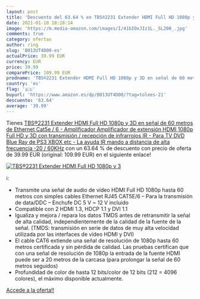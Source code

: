 ```yaml
---
layout: post
title: 'Descuento del 63.64 % en TBS®2231 Extender HDMI Full HD 1080p y 3'
date: 2021-01-10 18:28:14
image: 'https://m.media-amazon.com/images/I/41bIOxJIz1L._SL200_.jpg'
comments: true
category: ofertas
author: ring
slug: 'B013UT4D00-es'
actualPrice: 39.99 EUR
currency: EUR
price: 39.99
comparePrice: 109.99 EUR
prodname: 'TBS®2231 Extender HDMI Full HD 1080p y 3D en señal de 60 metros de Ethernet Cat5e / 6 - Amplificador Amplificador de extensión HDMI 1080p Full HD y 3D con transmisión / recepción de infrarrojos IR - Para TV DVD Blue Ray de PS3 XBOX  etc - La ayuda IR mando a distancia de alta frecuencia -20 / 60KHz'
country: 'es'
flag: '🇪🇸'
buyurl: 'https://www.amazon.es/dp/B013UT4D00/?tag=tolees-21'
descuento: '63.64'
average: '39.99'
---
```


Tienes [TBS®2231 Extender HDMI Full HD 1080p y 3D en señal de 60 metros de Ethernet Cat5e / 6 - Amplificador Amplificador de extensión HDMI 1080p Full HD y 3D con transmisión / recepción de infrarrojos IR - Para TV DVD Blue Ray de PS3 XBOX  etc - La ayuda IR mando a distancia de alta frecuencia -20 / 60KHz](https://www.amazon.es/dp/B013UT4D00/?tag=tolees-21) con un 63.64 % de descuento con precio de oferta de 39.99 EUR (original: 109.99 EUR) en el siguiente enlace!

[![TBS®2231 Extender HDMI Full HD 1080p y 3](https://m.media-amazon.com/images/I/41bIOxJIz1L._SL200_.jpg)](https://www.amazon.es/dp/B013UT4D00/?tag=tolees-21)

ℹ️:

- Transmite una señal de audio de vídeo HDMI Full HD 1080p hasta 60 metros con simples cables Ethernet RJ45 CAT5E/6 – Para la transmisión de data/DDC – Enchufe DC 5 V ~ 12 V incluido
- Compatible con 2 HDMI 1.3, HDCP 1.1 y DVI 1.1
- Igualiza y mejora / repara los datos TMDS antes de retransmitir la señal de alta calidad, independientemente de la calidad de la fuente de la señal. (TMDS: transmisión en serie de datos de muy alta velocidad utilizada por las interfaces de vídeo HDMI y DVI)
- El cable CAT6 extiende una señal de resolución de 1080p hasta 60 metros certificada y sin pérdida de calidad. Las pruebas certifican que con una señal de resolución de 1080p la entrada de la fuente HDMI puede ser a 20 metros de la carcasa (para prolongar la señal de 60 metros seguidos)
- Profundidad de color de hasta 12 bits/color de 12 bits (212 = 4096 colores), el máximo disponible actualmente.

[Accede a la oferta!!](https://www.amazon.es/dp/B013UT4D00/?tag=tolees-21)
